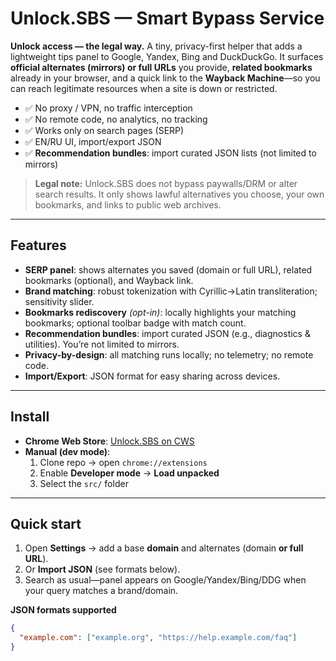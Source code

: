 # Unlock.SBS — Smart Bypass Service

**Unlock access — the legal way.** A tiny, privacy-first helper that adds a lightweight tips panel to Google, Yandex, Bing and DuckDuckGo. It surfaces **official alternates (mirrors) or full URLs** you provide, **related bookmarks** already in your browser, and a quick link to the **Wayback Machine**—so you can reach legitimate resources when a site is down or restricted.

- ✅ No proxy / VPN, no traffic interception
- ✅ No remote code, no analytics, no tracking
- ✅ Works only on search pages (SERP)
- ✅ EN/RU UI, import/export JSON
- ✅ **Recommendation bundles**: import curated JSON lists (not limited to mirrors)

> **Legal note:** Unlock.SBS does not bypass paywalls/DRM or alter search results. It only shows lawful alternatives you choose, your own bookmarks, and links to public web archives.

---

## Features

- **SERP panel**: shows alternates you saved (domain or full URL), related bookmarks (optional), and Wayback link.
- **Brand matching**: robust tokenization with Cyrillic→Latin transliteration; sensitivity slider.
- **Bookmarks rediscovery** *(opt-in)*: locally highlights your matching bookmarks; optional toolbar badge with match count.
- **Recommendation bundles**: import curated JSON (e.g., diagnostics & utilities). You’re not limited to mirrors.
- **Privacy-by-design**: all matching runs locally; no telemetry; no remote code.
- **Import/Export**: JSON format for easy sharing across devices.

---

## Install

- **Chrome Web Store**: [Unlock.SBS on CWS](https://chromewebstore.google.com/detail/ldimjibdnbccpjgndkealkhojebhjdbh?utm_source=item-share-cb)
- **Manual (dev mode)**:
  1. Clone repo → open `chrome://extensions`
  2. Enable **Developer mode** → **Load unpacked**
  3. Select the `src/` folder

---

## Quick start

1. Open **Settings** → add a base **domain** and alternates (domain **or full URL**).  
2. Or **Import JSON** (see formats below).  
3. Search as usual—panel appears on Google/Yandex/Bing/DDG when your query matches a brand/domain.

**JSON formats supported**
```json
{
  "example.com": ["example.org", "https://help.example.com/faq"]
}
